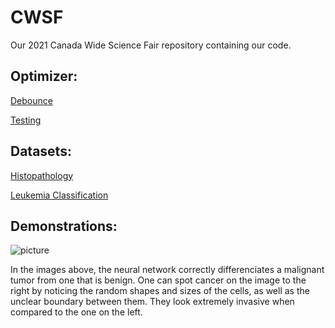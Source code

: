 # CWSF
Our 2021 Canada Wide Science Fair repository containing our code.

## Optimizer:
[Debounce](https://www.overleaf.com/read/rxntpctkzbxt)

[Testing](https://replit.com/@KoralKulacoglu/Optimizers)

## Datasets:
[Histopathology](https://www.kaggle.com/c/histopathologic-cancer-detection/data)

[Leukemia Classification](https://www.kaggle.com/andrewmvd/leukemia-classification)

## Demonstrations:
![picture](https://user-images.githubusercontent.com/62809012/113470838-76ef6280-9426-11eb-8cd8-2e638ea22740.JPG)

In the images above, the neural network correctly differenciates a malignant tumor from one that is benign. One can spot cancer on the image to the right by noticing the random shapes and sizes of the cells, as well as the unclear boundary between them. They look extremely invasive when compared to the one on the left.
